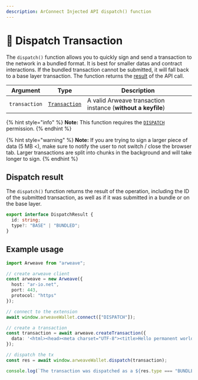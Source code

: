 ```yaml
---
description: ArConnect Injected API dispatch() function
---
```


# 💸 Dispatch Transaction

The `dispatch()` function allows you to quickly sign and send a transaction to the network in a bundled format. It is best for smaller datas and contract interactions. If the bundled transaction cannot be submitted, it will fall back to a base layer transaction. The function returns the [result](#dispatch-result) of the API call.

| Argument      | Type                                                       | Description                                                                       |
| ------------- | ---------------------------------------------------------- | --------------------------------------------------------------------------------- |
| `transaction` | [`Transaction`](https://github.com/arweaveTeam/arweave-js#transactions) | A valid Arweave transaction instance (**without a keyfile**) |

{% hint style="info" %}
**Note:** This function requires the [`DISPATCH`](connect.md#permissions) permission.
{% endhint %}

{% hint style="warning" %}
**Note:** If you are trying to sign a larger piece of data (5 MB <), make sure to notify the user to not switch / close the browser tab. Larger transactions are split into chunks in the background and will take longer to sign.
{% endhint %}

## Dispatch result

The `dispatch()` function returns the result of the operation, including the ID of the submitted transaction, as well as if it was submitted in a bundle or on the base layer.

```ts
export interface DispatchResult {
  id: string;
  type?: "BASE" | "BUNDLED";
}
```

## Example usage

```ts
import Arweave from "arweave";

// create arweave client
const arweave = new Arweave({
  host: "ar-io.net",
  port: 443,
  protocol: "https"
});

// connect to the extension
await window.arweaveWallet.connect(["DISPATCH"]);

// create a transaction
const transaction = await arweave.createTransaction({
  data: '<html><head><meta charset="UTF-8"><title>Hello permanent world! This was signed via ArConnect!!!</title></head><body></body></html>'
});

// dispatch the tx
const res = await window.arweaveWallet.dispatch(transaction);

console.log(`The transaction was dispatched as a ${res.type === "BUNDLED" ? "bundled" : "base layer"} Arweave transaction.`)
```

